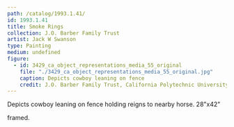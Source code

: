 ```yaml
---
path: /catalog/1993.1.41/
id: 1993.1.41
title: Smoke Rings
collection: J.O. Barber Family Trust
artist: Jack W Swanson
type: Painting
medium: undefined
figure:
  - id: 3429_ca_object_representations_media_55_original
    file: "./3429_ca_object_representations_media_55_original.jpg"
    caption: Depicts cowboy leaning on fence 
    credit: J.O. Barber Family Trust, California Polytechnic University\nThe images associated with the objects on this website are protected under United States copyright laws. We are pleased to share these materials as an educational resource for the public for non-commercial, educational and personal use only, or for fair use as defined by law.
---
```

Depicts cowboy leaning on fence holding reigns to nearby horse. 
28"x42"

framed.
